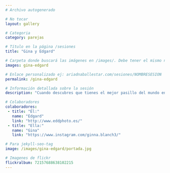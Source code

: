 ```yaml
---
# Archivo autogenerado

# No tocar
layout: gallery

# Categoria
category: parejas

# Título en la página /sesiones
title: "Gina y Edgard"

# Carpeta donde buscará las imágenes en /images/. Debe tener el mismo nombre y sin espacios
images: gina-edgard

# Enlace personalizado ej: ariadnaballestar.com/sesiones/NOMBRESESION
permalink: /gina-edgard

# Información detallada sobre la sesión
description: "Cuando descubres que tienes el mejor pasillo del mundo en tu propia casa tienes que hacer una sesión. Un lugar mágico con una decoración navideña para hacer unas fotos de pareja súper románticas, aunque lo mejor de todo es esta pareja tan enamorada que hizo el trabajo muy fácil."

# Colaboradores
colaboradores:
 - title: "Él:"
   name: "Edgard"
   link: "http://www.eddphoto.es/"
 - title: "Ella:"
   name: "Gina"
   link: "https://www.instagram.com/ginna.blanch3/"

# Para jekyll-seo-tag
image: /images/gina-edgard/portada.jpg

# Imagenes de flickr
flickralbum: 72157688638102215
---
```

